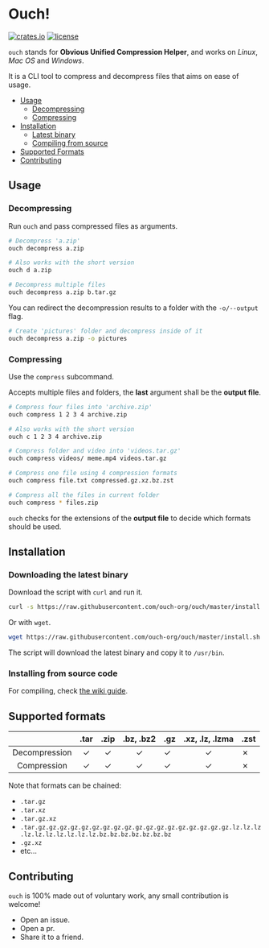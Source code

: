 # Ouch!

[![crates.io](https://img.shields.io/crates/v/ouch.svg?style=for-the-badge&logo=rust)](https://crates.io/crates/ouch) [![license](https://img.shields.io/badge/license-MIT-blue.svg?style=for-the-badge&logo=Open-Source-Initiative&logoColor=ffffff)](https://github.com/ouch-org/ouch/blob/main/LICENSE)

<!-- ![ouch_image](https://encrypted-tbn0.gstatic.com/images?q=tbn:ANd9GcR5ilNDTFZZ-Vy_ctm2YyAe8Yk0UT7lB2hIhg&usqp=CAU)  -->

`ouch` stands for **Obvious Unified Compression Helper**, and works on _Linux_, _Mac OS_ and _Windows_.

It is a CLI tool to compress and decompress files that aims on ease of usage.

<!-- TODO -->
<!--     - [Listing files](#Listing-the-elements-of-an-archive) -->

- [Usage](#usage)
    - [Decompressing](#decompressing)
    - [Compressing](#compressing)
- [Installation](#installation)
    - [Latest binary](#downloading-the-latest-binary)
    - [Compiling from source](#installing-from-source-code)
- [Supported Formats](#supported-formats)
- [Contributing](#contributing)

## Usage

### Decompressing

Run `ouch` and pass compressed files as arguments.

```sh
# Decompress 'a.zip'
ouch decompress a.zip

# Also works with the short version
ouch d a.zip

# Decompress multiple files
ouch decompress a.zip b.tar.gz
```

You can redirect the decompression results to a folder with the `-o/--output` flag.

```sh
# Create 'pictures' folder and decompress inside of it
ouch decompress a.zip -o pictures
```

### Compressing

Use the `compress` subcommand.

Accepts multiple files and folders, the **last** argument shall be the **output file**.

```sh
# Compress four files into 'archive.zip'
ouch compress 1 2 3 4 archive.zip

# Also works with the short version
ouch c 1 2 3 4 archive.zip

# Compress folder and video into 'videos.tar.gz'
ouch compress videos/ meme.mp4 videos.tar.gz

# Compress one file using 4 compression formats
ouch compress file.txt compressed.gz.xz.bz.zst

# Compress all the files in current folder
ouch compress * files.zip
```

`ouch` checks for the extensions of the **output file** to decide which formats should be used.

<!-- ### Listing the elements of an archive

* **Upcoming feature**

```
# Shows the files and folders contained in videos.tar.xz
ouch list videos.tar.xz
``` -->

## Installation

### Downloading the latest binary

Download the script with `curl` and run it.

```sh
curl -s https://raw.githubusercontent.com/ouch-org/ouch/master/install.sh | sh
```

Or with `wget`.

```sh
wget https://raw.githubusercontent.com/ouch-org/ouch/master/install.sh -O - | sh
```

The script will download the latest binary and copy it to `/usr/bin`.

### Installing from source code

For compiling, check [the wiki guide](https://github.com/ouch-org/ouch/wiki/Compiling-and-installing-from-source-code).


## Supported formats

|               | .tar | .zip | .bz, .bz2 | .gz | .xz, .lz, .lzma | .zst |
|:-------------:|:----:|:----:|:---------:| --- |:---------------:| --- |
| Decompression | ✓   | ✓   | ✓         | ✓  |   ✓            | ✗  |
|  Compression  | ✓   | ✓   | ✓         | ✓  |   ✓            | ✗  |

Note that formats can be chained:
- `.tar.gz`
- `.tar.xz`
- `.tar.gz.xz`
- `.tar.gz.gz.gz.gz.gz.gz.gz.gz.gz.gz.gz.gz.gz.gz.gz.gz.gz.gz.lz.lz.lz.lz.lz.lz.lz.lz.lz.lz.bz.bz.bz.bz.bz.bz.bz`
- `.gz.xz`
- etc...

## Contributing

`ouch` is 100% made out of voluntary work, any small contribution is welcome!

- Open an issue.
- Open a pr.
- Share it to a friend.
